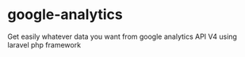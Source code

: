 # google-analytics
Get easily whatever data you want from google analytics API V4 using laravel php framework
